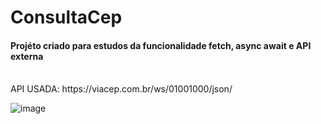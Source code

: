 # ConsultaCep
<h4>Projéto criado para estudos da funcionalidade fetch, async await e API externa</h4> <br>
API USADA: https://viacep.com.br/ws/01001000/json/

![image](https://user-images.githubusercontent.com/82097583/197631907-769f4c87-6e82-4275-a079-d96722f2a1da.png)

